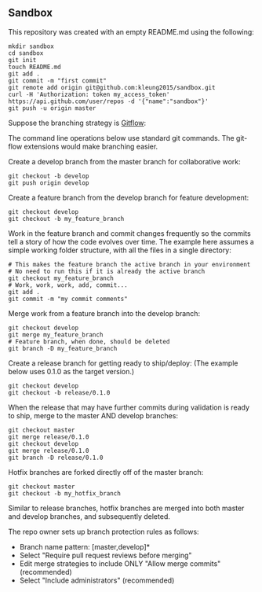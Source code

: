 ## Sandbox

This repository was created with an empty README.md using the following:
```
mkdir sandbox
cd sandbox
git init
touch README.md
git add .
git commit -m "first commit"
git remote add origin git@github.com:kleung2015/sandbox.git
curl -H 'Authorization: token my_access_token' https://api.github.com/user/repos -d '{"name":"sandbox"}'
git push -u origin master
```

Suppose the branching strategy is [Gitflow](https://www.atlassian.com/git/tutorials/comparing-workflows/gitflow-workflow):

The command line operations below use standard git commands. The git-flow extensions would make branching easier.

Create a develop branch from the master branch for collaborative work:
```
git checkout -b develop
git push origin develop
```

Create a feature branch from the develop branch for feature development:
```
git checkout develop
git checkout -b my_feature_branch
```

Work in the feature branch and commit changes frequently so the  commits tell a story of how the code evolves over time. The example here assumes a simple working folder structure, with all the files in a single directory:
```
# This makes the feature branch the active branch in your environment
# No need to run this if it is already the active branch
git checkout my_feature_branch
# Work, work, work, add, commit...
git add .
git commit -m "my commit comments"
```

Merge work from a feature branch into the develop branch:
```
git checkout develop
git merge my_feature_branch
# Feature branch, when done, should be deleted
git branch -D my_feature_branch
```

Create a release branch for getting ready to ship/deploy:
(The example below uses 0.1.0 as the target version.)
```
git checkout develop
git checkout -b release/0.1.0
```

When the release that may have further commits during validation is ready to ship, merge to the master AND develop branches:
```
git checkout master
git merge release/0.1.0
git checkout develop
git merge release/0.1.0
git branch -D release/0.1.0
```

Hotfix branches are forked directly off of the master branch:
```
git checkout master
git checkout -b my_hotfix_branch
```
Similar to release branches, hotfix branches are merged into both master and develop branches, and subsequently deleted.

The repo owner sets up branch protection rules as follows:
- Branch name pattern: [master,develop]*
- Select "Require pull request reviews before merging"
- Edit merge strategies to include ONLY "Allow merge commits" (recommended)
- Select "Include administrators" (recommended)

